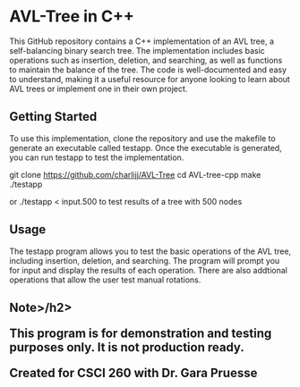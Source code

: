 # AVL-Tree in C++
This GitHub repository contains a C++ implementation of an AVL tree, a self-balancing binary search tree. The implementation includes basic operations such as insertion, deletion, and searching, as well as functions to maintain the balance of the tree. The code is well-documented and easy to understand, making it a useful resource for anyone looking to learn about AVL trees or implement one in their own project.


<h2>Getting Started</h2>

To use this implementation, clone the repository and use the makefile to generate an executable called testapp. Once the executable is generated, you can run testapp to test the implementation.

git clone https://github.com/charlijj/AVL-Tree
cd AVL-tree-cpp
make
./testapp 

or ./testapp < input.500 to test results of a tree with 500 nodes

<h2>Usage</h2>
  
The testapp program allows you to test the basic operations of the AVL tree, including insertion, deletion, and searching. The program will prompt you for input and display the results of each operation. There are also addtional operations that allow the user test manual rotations. 

<h2>Note>/h2>
  
This program is for demonstration and testing purposes only. It is not production ready.
  
  
  
Created for CSCI 260 with Dr. Gara Pruesse
